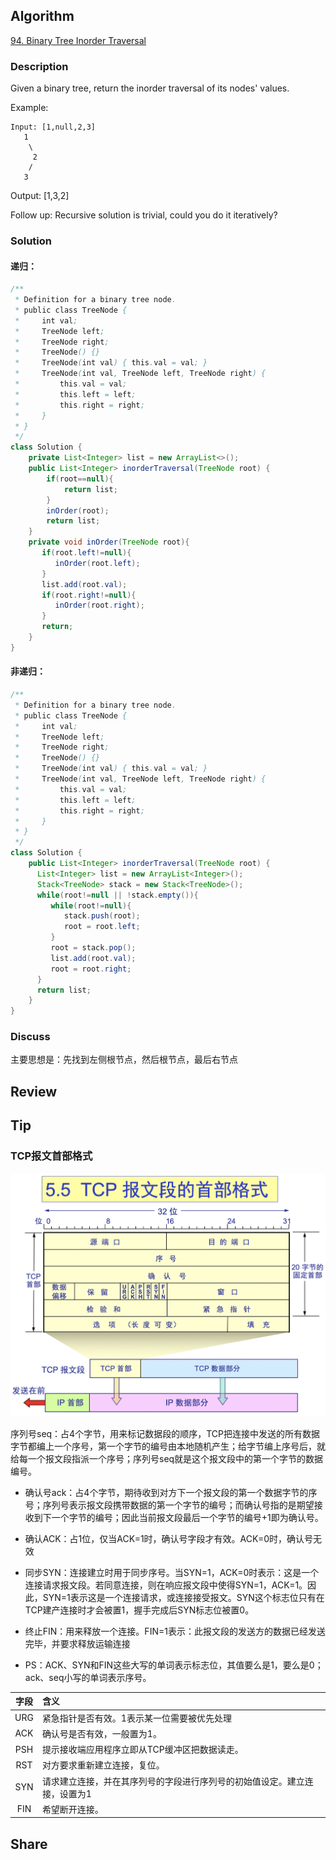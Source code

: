 ## Algorithm

[94. Binary Tree Inorder Traversal](https://leetcode.com/problems/binary-tree-inorder-traversal/)

### Description

Given a binary tree, return the inorder traversal of its nodes' values.

Example:
```
Input: [1,null,2,3]
   1
    \
     2
    /
   3
```
Output: [1,3,2]

Follow up: Recursive solution is trivial, could you do it iteratively?

### Solution

#### 递归：
```Java
/**
 * Definition for a binary tree node.
 * public class TreeNode {
 *     int val;
 *     TreeNode left;
 *     TreeNode right;
 *     TreeNode() {}
 *     TreeNode(int val) { this.val = val; }
 *     TreeNode(int val, TreeNode left, TreeNode right) {
 *         this.val = val;
 *         this.left = left;
 *         this.right = right;
 *     }
 * }
 */
class Solution {
    private List<Integer> list = new ArrayList<>();
    public List<Integer> inorderTraversal(TreeNode root) {
        if(root==null){
            return list;
        }
        inOrder(root);
        return list;
    }
    private void inOrder(TreeNode root){
       if(root.left!=null){
          inOrder(root.left);
       }
       list.add(root.val);
       if(root.right!=null){
          inOrder(root.right);
       }
       return;
    }
}
```

#### 非递归：
```Java
/**
 * Definition for a binary tree node.
 * public class TreeNode {
 *     int val;
 *     TreeNode left;
 *     TreeNode right;
 *     TreeNode() {}
 *     TreeNode(int val) { this.val = val; }
 *     TreeNode(int val, TreeNode left, TreeNode right) {
 *         this.val = val;
 *         this.left = left;
 *         this.right = right;
 *     }
 * }
 */
class Solution {
    public List<Integer> inorderTraversal(TreeNode root) {
      List<Integer> list = new ArrayList<Integer>();
      Stack<TreeNode> stack = new Stack<TreeNode>();
      while(root!=null || !stack.empty()){
         while(root!=null){
            stack.push(root);
            root = root.left;
         }
         root = stack.pop();
         list.add(root.val);
         root = root.right;
      }
      return list;
    }
}
```

### Discuss

主要思想是：先找到左侧根节点，然后根节点，最后右节点

## Review


## Tip

### TCP报文首部格式

![](assets/20200814-621eac63.png)

序列号seq：占4个字节，用来标记数据段的顺序，TCP把连接中发送的所有数据字节都编上一个序号，第一个字节的编号由本地随机产生；给字节编上序号后，就给每一个报文段指派一个序号；序列号seq就是这个报文段中的第一个字节的数据编号。

- 确认号ack：占4个字节，期待收到对方下一个报文段的第一个数据字节的序号；序列号表示报文段携带数据的第一个字节的编号；而确认号指的是期望接收到下一个字节的编号；因此当前报文段最后一个字节的编号+1即为确认号。

- 确认ACK：占1位，仅当ACK=1时，确认号字段才有效。ACK=0时，确认号无效

- 同步SYN：连接建立时用于同步序号。当SYN=1，ACK=0时表示：这是一个连接请求报文段。若同意连接，则在响应报文段中使得SYN=1，ACK=1。因此，SYN=1表示这是一个连接请求，或连接接受报文。SYN这个标志位只有在TCP建产连接时才会被置1，握手完成后SYN标志位被置0。

- 终止FIN：用来释放一个连接。FIN=1表示：此报文段的发送方的数据已经发送完毕，并要求释放运输连接

- PS：ACK、SYN和FIN这些大写的单词表示标志位，其值要么是1，要么是0；ack、seq小写的单词表示序号。

|字段|含义|
|:---:|:---|
|URG	|紧急指针是否有效。1表示某一位需要被优先处理|
|ACK	|确认号是否有效，一般置为1。|
|PSH  |提示接收端应用程序立即从TCP缓冲区把数据读走。|
|RST	|对方要求重新建立连接，复位。|
|SYN	|请求建立连接，并在其序列号的字段进行序列号的初始值设定。建立连接，设置为1|
|FIN  |希望断开连接。|


## Share
